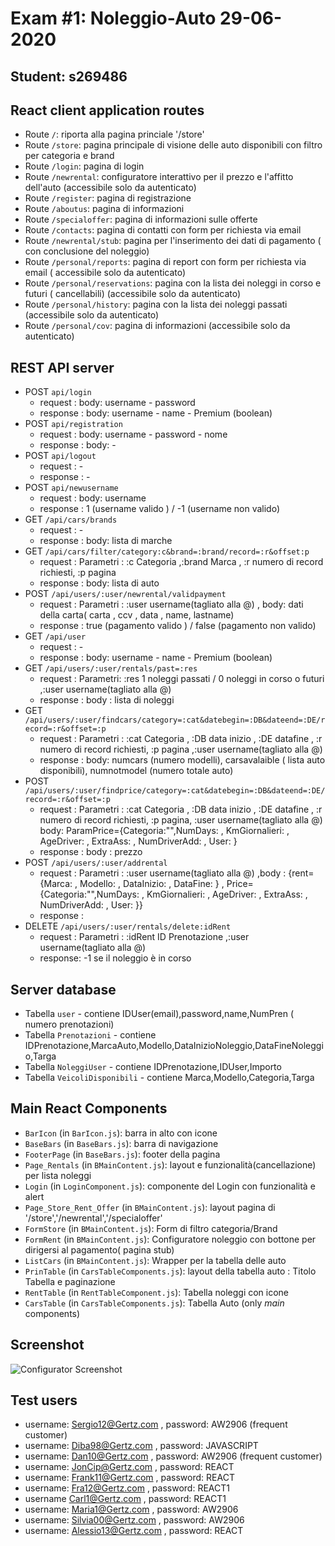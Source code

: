 # Exam #1: Noleggio-Auto 29-06-2020
## Student: s269486

## React client application routes

- Route `/`: riporta alla pagina princiale '/store'
- Route `/store`: pagina principale di visione delle auto disponibili con filtro per categoria e brand
- Route `/login`: pagina di login
- Route `/newrental`: configuratore interattivo per il prezzo e l'affitto dell'auto (accessibile solo da autenticato)
- Route `/register`: pagina di registrazione
- Route `/aboutus`: pagina di informazioni
- Route `/specialoffer`: pagina di informazioni sulle offerte 
- Route `/contacts`: pagina di contatti con form per richiesta via email
- Route `/newrental/stub`: pagina per l'inserimento dei dati di pagamento ( con conclusione del noleggio)
- Route `/personal/reports`: pagina di report con form per richiesta via email ( accessibile solo da autenticato)
- Route `/personal/reservations`: pagina con la lista dei noleggi in corso e futuri ( cancellabili) (accessibile solo da autenticato)
- Route `/personal/history`: pagina con la lista dei noleggi passati (accessibile solo da autenticato)
- Route `/personal/cov`: pagina di informazioni (accessibile solo da autenticato)

## REST API server

- POST `api/login`
  - request : body: username - password
  - response : body: username - name - Premium (boolean)
- POST `api/registration`
  - request : body: username - password - nome
  - response : body: -
- POST `api/logout`
  - request : -
  - response : -
- POST `api/newusername`
  - request : body: username 
  - response : 1 (username valido ) / -1 (username non valido)
- GET `/api/cars/brands`
  - request : -
  - response : body: lista di marche 
- GET `/api/cars/filter/category:c&brand=:brand/record=:r&offset:p`
   - request : Parametri : :c Categoria ,:brand Marca , :r numero di record richiesti, :p pagina
   - response : body: lista di auto 
- POST `/api/users/:user/newrental/validpayment`
   - request : Parametri : :user username(tagliato alla @) , body: dati della carta( carta , ccv , data , name, lastname)
   - response : true (pagamento valido ) / false (pagamento non valido)
- GET `/api/user`
  - request : -
  - response : body: username - name - Premium (boolean)
- GET `/api/users/:user/rentals/past=:res`
  - request : Parametri: :res 1 noleggi passati / 0 noleggi in corso o futuri ,:user username(tagliato alla @)
  - response : body : lista di noleggi
- GET `/api/users/:user/findcars/category=:cat&datebegin=:DB&dateend=:DE/record=:r&offset=:p`
  - request : Parametri : :cat Categoria , :DB data inizio , :DE datafine , :r numero di record richiesti, :p pagina ,:user username(tagliato alla @)
  - response : body: numcars (numero modelli), carsavalaible ( lista auto disponibili), numnotmodel (numero totale auto)
- POST `/api/users/:user/findprice/category=:cat&datebegin=:DB&dateend=:DE/record=:r&offset=:p`
  - request : Parametri : :cat Categoria , :DB data inizio , :DE datafine , :r numero di record richiesti, :p pagina, :user username(tagliato alla @)
                        body: ParamPrice={Categoria:"",NumDays: , KmGiornalieri: , AgeDriver: , ExtraAss: , NumDriverAdd: , User: }
  - response : body : prezzo
- POST `/api/users/:user/addrental`
  - request : Parametri : :user username(tagliato alla @) ,body :  {rent={Marca: , Modello: , DataInizio: , DataFine: } ,
      Price={Categoria:"",NumDays: , KmGiornalieri: , AgeDriver: , ExtraAss: , NumDriverAdd: , User: }}
  - response : 
- DELETE  `/api/users/:user/rentals/delete:idRent`
  - request : Parametri : :idRent ID Prenotazione ,:user username(tagliato alla @)
  - response: -1 se il noleggio è in corso 
## Server database

- Tabella `user` - contiene IDUser(email),password,name,NumPren ( numero prenotazioni)
- Tabella `Prenotazioni` - contiene IDPrenotazione,MarcaAuto,Modello,DataInizioNoleggio,DataFineNoleggio,Targa
- Tabella  `NoleggiUser` - contiene IDPrenotazione,IDUser,Importo
- Tabella  `VeicoliDisponibili` - contiene Marca,Modello,Categoria,Targa
## Main React Components

- `BarIcon` (in `BarIcon.js`):  barra in alto con icone 
- `BaseBars` (in `BaseBars.js`):  barra di navigazione
- `FooterPage` (in `BaseBars.js`): footer della pagina
- `Page_Rentals` (in `BMainContent.js`): layout e funzionalità(cancellazione) per lista noleggi
- `Login` (in `LoginComponent.js`): componente del Login con funzionalità e alert
- `Page_Store_Rent_Offer` (in `BMainContent.js`): layout pagina di '/store','/newrental','/specialoffer'
- `FormStore`  (in `BMainContent.js`): Form di filtro categoria/Brand
- `FormRent`  (in `BMainContent.js`): Configuratore noleggio con bottone per dirigersi al pagamento( pagina stub)
- `ListCars`  (in `BMainContent.js`): Wrapper per la tabella delle auto
- `PrinTable` (in `CarsTableComponents.js`):  layout della tabella auto : Titolo Tabella e paginazione
- `RentTable` (in `RentTableComponent.js`): Tabella noleggi con icone
- `CarsTable` (in `CarsTableComponents.js`): Tabella Auto 
(only _main_ components)
## Screenshot

![Configurator Screenshot](./img/screenshot.jpg)

## Test users
* username: Sergio12@Gertz.com , password: AW2906   (frequent customer)
* username: Diba98@Gertz.com , password:  JAVASCRIPT
* username: Dan10@Gertz.com , password: AW2906 (frequent customer)
* username: JonCip@Gertz.com , password: REACT
* username: Frank11@Gertz.com , password: REACT
* username: Fra12@Gertz.com , password: REACT1
* username Carl1@Gertz.com , password: REACT1
* username: Maria1@Gertz.com , password: AW2906
* username: Silvia00@Gertz.com , password: AW2906
* username: Alessio13@Gertz.com , password: REACT
